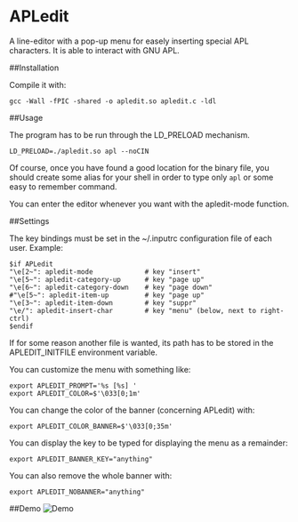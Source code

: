 APLedit
=======

A line-editor with a pop-up menu for easely inserting special APL characters.
It is able to interact with GNU APL.

##Installation

Compile it with:

    gcc -Wall -fPIC -shared -o apledit.so apledit.c -ldl

##Usage

The program has to be run through the LD_PRELOAD mechanism.

    LD_PRELOAD=./apledit.so apl --noCIN

Of course, once you have found a good location for the binary file, you should create some alias for your shell in order to type only `apl` or some easy to remember command.

You can enter the editor whenever you want with the apledit-mode function.

##Settings

The key bindings must be set in the ~/.inputrc configuration file of each user.
Example:

    $if APLedit
    "\e[2~": apledit-mode             # key "insert"
    "\e[5~": apledit-category-up      # key "page up"
    "\e[6~": apledit-category-down    # key "page down"
    #"\e[5~": apledit-item-up         # key "page up"
    "\e[3~": apledit-item-down        # key "suppr"
    "\e/": apledit-insert-char        # key "menu" (below, next to right-ctrl)
    $endif

If for some reason another file is wanted, its path has to be stored in the
APLEDIT_INITFILE environment variable.

You can customize the menu with something like:

    export APLEDIT_PROMPT='%s [%s] '
    export APLEDIT_COLOR=$'\033[0;1m'

You can change the color of the banner (concerning APLedit) with:

    export APLEDIT_COLOR_BANNER=$'\033[0;35m'

You can display the key to be typed for displaying the menu as a remainder:

    export APLEDIT_BANNER_KEY="anything"

You can also remove the whole banner with:

    export APLEDIT_NOBANNER="anything"

##Demo
![Demo](https://raw.github.com/baruchel/APLedit/master/apledit.gif)
